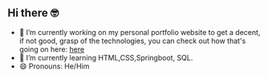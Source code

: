 ## Hi there 🤓

- 🔭 I’m currently working on my personal portfolio website to get a decent, if not good, grasp of the technologies, you can check out how that's going on here: [here](https://alejandronavarro.dev/)
- 🌱 I’m currently learning HTML,CSS,Springboot, SQL.
- 😄 Pronouns: He/Him
